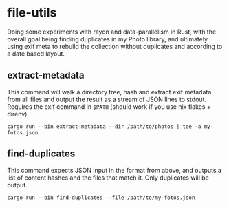 # file-utils

Doing some experiments with rayon and data-parallelism in Rust, with the overall
goal being finding duplicates in my Photo library, and ultimately using exif
meta to rebuild the collection without duplicates and according to a date based
layout.

## extract-metadata

This command will walk a directory tree, hash and extract exif metadata from 
all files and output the result as a stream of JSON lines to stdout. Requires
the exif command in `$PATH` (should work if you use nix flakes + direnv).

```
cargo run --bin extract-metadata --dir /path/to/photos | tee -a my-fotos.json
```

## find-duplicates

This command expects JSON input in the format from above, and outputs a list 
of content hashes and the files that match it. Only duplicates will be output.

```
cargo run --bin find-duplicates --file /path/to/my-fotos.json
```
